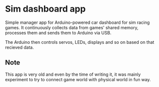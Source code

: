 # Sim dashboard app

Simple manager app for Arduino-powered car dashboard for sim racing games. It continuously collects data from games' shared memory, processes them and sends them to Arduino via USB.

The Arduino then controls servos, LEDs, displays and so on based on that recieved data.

## Note

This app is very old and even by the time of writing it, it was mainly experiment to try to connect game world with physical world in fun way.